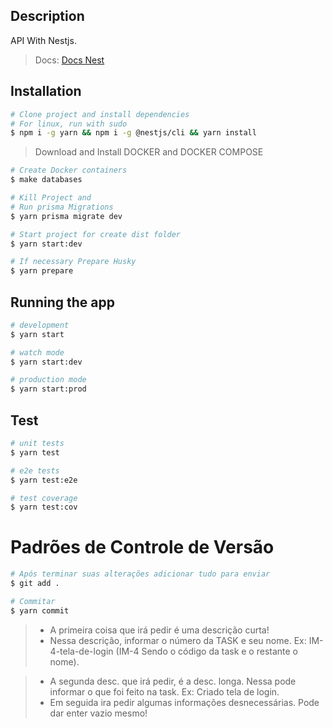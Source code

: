 ## Description
API With Nestjs.
> Docs:
[Docs Nest](https://docs.nestjs.com)

## Installation

```bash
# Clone project and install dependencies
# For linux, run with sudo
$ npm i -g yarn && npm i -g @nestjs/cli && yarn install
```

> Download and Install DOCKER and DOCKER COMPOSE
```bash
# Create Docker containers
$ make databases
```

```bash
# Kill Project and
# Run prisma Migrations
$ yarn prisma migrate dev

# Start project for create dist folder
$ yarn start:dev


```

```bash
# If necessary Prepare Husky
$ yarn prepare
```

## Running the app

```bash
# development
$ yarn start

# watch mode
$ yarn start:dev

# production mode
$ yarn start:prod
```

## Test

```bash
# unit tests
$ yarn test

# e2e tests
$ yarn test:e2e

# test coverage
$ yarn test:cov
```


# Padrões de Controle de Versão

```bash
# Após terminar suas alterações adicionar tudo para enviar
$ git add .

# Commitar
$ yarn commit
```
> * A primeira coisa que irá pedir é uma descrição curta!
> * Nessa descrição, informar o número da TASK e seu nome. Ex: IM-4-tela-de-login (IM-4 Sendo o código da task e o restante o nome).  

> * A segunda desc. que irá pedir, é a desc. longa. Nessa pode informar o que foi feito na task. Ex: Criado tela de login.
> * Em seguida ira pedir algumas informações desnecessárias. Pode dar enter vazio mesmo!
